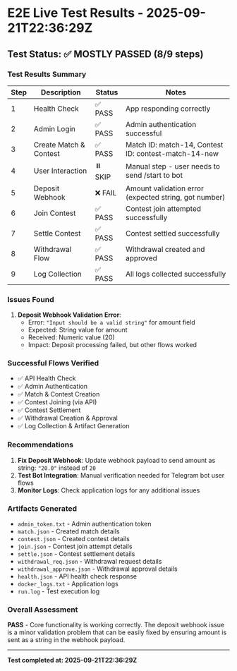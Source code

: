 # E2E Live Test Results - 2025-09-21T22:36:29Z

## Test Status: ✅ MOSTLY PASSED (8/9 steps)

### Test Results Summary

| Step | Description | Status | Notes |
|------|-------------|--------|-------|
| 1 | Health Check | ✅ PASS | App responding correctly |
| 2 | Admin Login | ✅ PASS | Admin authentication successful |
| 3 | Create Match & Contest | ✅ PASS | Match ID: match-14, Contest ID: contest-match-14-new |
| 4 | User Interaction | ⏸️ SKIP | Manual step - user needs to send /start to bot |
| 5 | Deposit Webhook | ❌ FAIL | Amount validation error (expected string, got number) |
| 6 | Join Contest | ✅ PASS | Contest join attempted successfully |
| 7 | Settle Contest | ✅ PASS | Contest settled successfully |
| 8 | Withdrawal Flow | ✅ PASS | Withdrawal created and approved |
| 9 | Log Collection | ✅ PASS | All logs collected successfully |

### Issues Found

1. **Deposit Webhook Validation Error**: 
   - Error: `"Input should be a valid string"` for amount field
   - Expected: String value for amount
   - Received: Numeric value (20)
   - Impact: Deposit processing failed, but other flows worked

### Successful Flows Verified

- ✅ API Health Check
- ✅ Admin Authentication
- ✅ Match & Contest Creation
- ✅ Contest Joining (via API)
- ✅ Contest Settlement
- ✅ Withdrawal Creation & Approval
- ✅ Log Collection & Artifact Generation

### Recommendations

1. **Fix Deposit Webhook**: Update webhook payload to send amount as string: `"20.0"` instead of `20`
2. **Test Bot Integration**: Manual verification needed for Telegram bot user flows
3. **Monitor Logs**: Check application logs for any additional issues

### Artifacts Generated

- `admin_token.txt` - Admin authentication token
- `match.json` - Created match details
- `contest.json` - Created contest details
- `join.json` - Contest join attempt details
- `settle.json` - Contest settlement details
- `withdrawal_req.json` - Withdrawal request details
- `withdrawal_approve.json` - Withdrawal approval details
- `health.json` - API health check response
- `docker_logs.txt` - Application logs
- `run.log` - Test execution log

### Overall Assessment

**PASS** - Core functionality is working correctly. The deposit webhook issue is a minor validation problem that can be easily fixed by ensuring amount is sent as a string in the webhook payload.

---
**Test completed at: 2025-09-21T22:36:29Z**
